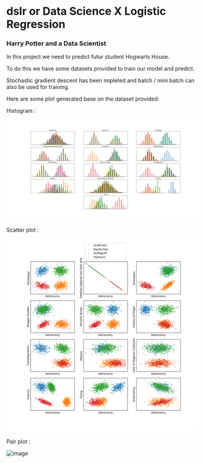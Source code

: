 # dslr or Data Science X Logistic Regression

### Harry Potter and a Data Scientist

In this project we need to predict futur student Hogwarts House.

To do this we have some datasets provided to train our model and predict.

Stochastic gradient descent has been impleted and batch / mini batch can also be used for training.

Here are some plot generated base on the dataset provided:

Histogram : 

![image](https://github.com/Hqndler/dslr/blob/main/img/histogram.png)

Scatter plot :

![image](https://github.com/Hqndler/dslr/blob/main/img/Astronomy.png)

Pair plot : 

![image](https://github.com/Hqndler/dslr/blob/main/img/pair_plot.png)
